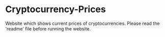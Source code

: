 # Cryptocurrency-Prices
Website which shows current prices of cryptocurrencies.  Please read the 'readme' file before running the website.

